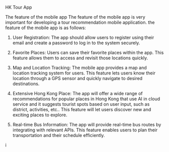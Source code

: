 HK Tour App

The feature of the mobile app
The feature of the mobile app is very important for developing a tour recommendation 
mobile application. the feature of the mobile app is as follows:

1.	User Registration: The app should allow users to register using their email and create a password to log in to the system securely.

2.	Favorite Places: Users can save their favorite places within the app. This feature allows them to access and revisit those locations quickly.

3.	Map and Location Tracking: The mobile app provides a map and location tracking system for users. This feature lets users know their location through a GPS sensor and quickly navigate to desired destinations.

4.	Extensive Hong Kong Place: The app will offer a wide range of recommendations for popular places in Hong Kong that use AI in cloud service and it suggests tourist spots based on user input, such as district, activities, etc.. This feature will let users discover new and exciting places to explore.

5.	Real-time Bus Information: The app will provide real-time bus routes by integrating with relevant APIs. This feature enables users to plan their transportation and their schedule efficiently.


i
